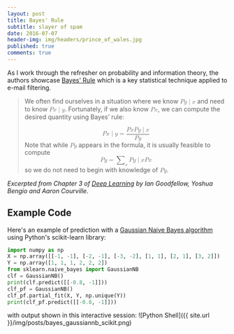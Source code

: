 ```yaml
---
layout: post
title: Bayes' Rule
subtitle: slayer of spam
date: 2016-07-07
header-img: img/headers/prince_of_wales.jpg
published: true
comments: true
---
```


As I work through the refresher on probability and information theory, the authors showcase [Bayes' Rule](https://en.wikipedia.org/wiki/Bayes%27_rule) which is a key statistical technique applied to e-mail filtering.  

><p style="margin-top:0px">We often find ourselves in a situation where we know <math xmlns="http://www.w3.org/1998/Math/MathML"><mi>P</mi><mfenced separators=''><mi>y</mi> <mo>|</mo> <mi>x</mi></mfenced></math> and need to know <math xmlns="http://www.w3.org/1998/Math/MathML"><mi>P</mi><mfenced separators=''><mi>x</mi> <mo>|</mo> <mi>y</mi></mfenced></math>. Fortunately, if we also know <math xmlns="http://www.w3.org/1998/Math/MathML"><mi>P</mi><mfenced separators=''><mi>x</mi></mfenced></math>, we can compute the desired quantity using Bayes’ rule:</p>
><math display="block" xmlns="http://www.w3.org/1998/Math/MathML"><mi>P</mi><mfenced separators=''><mi>x</mi> <mo>|</mo> <mi>y</mi></mfenced> <mo>=</mo><mfrac><mrow><mi>P</mi><mfenced separators=''><mi>x</mi></mfenced> <mi>P</mi><mfenced separators=''><mi>y</mi> <mo>|</mo> <mi>x</mi></mfenced></mrow><mrow><mi>P</mi><mfenced separators=''><mi>y</mi></mfenced></mrow></mfrac></math>
>Note that while <math xmlns="http://www.w3.org/1998/Math/MathML"><mi>P</mi><mfenced separators=''><mi>y</mi></mfenced></math> appears in the formula, it is usually feasible to compute
><math display="block" xmlns="http://www.w3.org/1998/Math/MathML"><mi>P</mi><mfenced separators=''><mi>y</mi></mfenced><mo>=</mo><msub><mo>&#x2211;</mo><mi>x</mi></msub><mi>P</mi><mfenced separators=''><mi>y</mi> <mo>|</mo> <mi>x</mi></mfenced> <mi>P</mi><mfenced separators=''><mi>x</mi></mfenced></math>
>so we do not need to begin with knowledge of <math xmlns="http://www.w3.org/1998/Math/MathML"><mi>P</mi><mfenced separators=''><mi>y</mi></mfenced></math>.
>

<cite>Excerpted from Chapter 3 of [Deep Learning](http://www.deeplearningbook.org/) by Ian Goodfellow, Yoshua Bengio and Aaron Courville.</cite>

## Example Code

Here's an example of prediction with a [Gaussian Naive Bayes algorithm](http://scikit-learn.org/stable/modules/generated/sklearn.naive_bayes.GaussianNB.html) using Python's scikit-learn library:

```python
import numpy as np
X = np.array([[-1, -1], [-2, -1], [-3, -2], [1, 1], [2, 1], [3, 2]])
Y = np.array([1, 1, 1, 2, 2, 2])
from sklearn.naive_bayes import GaussianNB
clf = GaussianNB()
print(clf.predict([[-0.8, -1]]))
clf_pf = GaussianNB()
clf_pf.partial_fit(X, Y, np.unique(Y))
print(clf_pf.predict([[-0.8, -1]]))
```

with output shown in this interactive session:
![Python Shell]({{ site.url }}/img/posts/bayes_gaussiannb_scikit.png)
